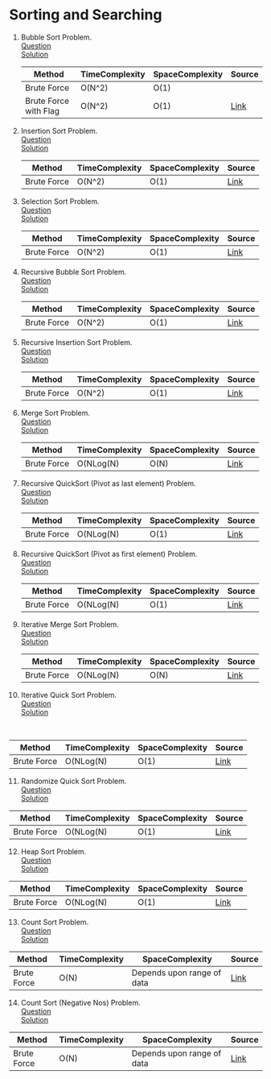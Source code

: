 # Sorting and Searching
1. Bubble Sort Problem.
   <br /> [Question](/4.%20Sorting%20and%20Searching/docs/1.SortingAndSearching-Question1.jpg)
   <br /> [Solution](/4.%20Sorting%20and%20Searching/1.question1-solution.cpp)
   <br />

   | Method | TimeComplexity | SpaceComplexity | Source |
   |---|---|---|---|
   | Brute Force  | O(N^2) | O(1) |
   | Brute Force with Flag | O(N^2) | O(1) | [Link](/4.%20Sorting%20and%20Searching/1.question1-solution.cpp) |

2. Insertion Sort Problem.
   <br /> [Question](/4.%20Sorting%20and%20Searching/docs/1.SortingAndSearching-Question1.jpg)
   <br /> [Solution](/4.%20Sorting%20and%20Searching/2.question2-solution.cpp)
   <br />

   | Method | TimeComplexity | SpaceComplexity | Source |
   |---|---|---|---|
   | Brute Force | O(N^2) | O(1) | [Link](/4.%20Sorting%20and%20Searching/2.question2-solution.cpp) |

3. Selection Sort Problem.
   <br /> [Question](/4.%20Sorting%20and%20Searching/docs/1.SortingAndSearching-Question1.jpg)
   <br /> [Solution](/4.%20Sorting%20and%20Searching/3.question3-solution.cpp)
   <br />

   | Method | TimeComplexity | SpaceComplexity | Source |
   |---|---|---|---|
   | Brute Force | O(N^2) | O(1) | [Link](/4.%20Sorting%20and%20Searching/3.question3-solution.cpp) |

4. Recursive Bubble Sort Problem.
   <br /> [Question](/4.%20Sorting%20and%20Searching/docs/1.SortingAndSearching-Question1.jpg)
   <br /> [Solution](/4.%20Sorting%20and%20Searching/4.question4-solution.cpp)
   <br />

   | Method | TimeComplexity | SpaceComplexity | Source |
   |---|---|---|---|
   | Brute Force | O(N^2) | O(1) | [Link](/4.%20Sorting%20and%20Searching/4.question4-solution.cpp) |

5. Recursive Insertion Sort Problem.
   <br /> [Question](/4.%20Sorting%20and%20Searching/docs/1.SortingAndSearching-Question1.jpg)
   <br /> [Solution](/4.%20Sorting%20and%20Searching/5.question5-solution.cpp)
   <br />

   | Method | TimeComplexity | SpaceComplexity | Source |
   |---|---|---|---|
   | Brute Force | O(N^2) | O(1) | [Link](/4.%20Sorting%20and%20Searching/5.question5-solution.cpp) |

6. Merge Sort Problem.
   <br /> [Question](/4.%20Sorting%20and%20Searching/docs/1.SortingAndSearching-Question1.jpg)
   <br /> [Solution](/4.%20Sorting%20and%20Searching/6.question6-solution.cpp)
   <br />

   | Method | TimeComplexity | SpaceComplexity | Source |
   |---|---|---|---|
   | Brute Force | O(NLog(N) | O(N) | [Link](/4.%20Sorting%20and%20Searching/6.question6-solution.cpp) |

7. Recursive QuickSort (Pivot as last element) Problem.
   <br /> [Question](/4.%20Sorting%20and%20Searching/docs/1.SortingAndSearching-Question1.jpg)
   <br /> [Solution](/4.%20Sorting%20and%20Searching/7.question7-solution.cpp)
   <br />

   | Method | TimeComplexity | SpaceComplexity | Source |
   |---|---|---|---|
   | Brute Force | O(NLog(N) | O(1) | [Link](/4.%20Sorting%20and%20Searching/7.question7-solution.cpp) |

8. Recursive QuickSort (Pivot as first element) Problem.
   <br /> [Question](/4.%20Sorting%20and%20Searching/docs/1.SortingAndSearching-Question1.jpg)
   <br /> [Solution](/4.%20Sorting%20and%20Searching/8.question8-solution.cpp)
   <br />

   | Method | TimeComplexity | SpaceComplexity | Source |
   |---|---|---|---|
   | Brute Force | O(NLog(N) | O(1) | [Link](/4.%20Sorting%20and%20Searching/8.question8-solution.cpp) |

9. Iterative Merge Sort Problem.
   <br /> [Question](/4.%20Sorting%20and%20Searching/docs/1.SortingAndSearching-Question1.jpg)
   <br /> [Solution](/4.%20Sorting%20and%20Searching/9.question9-solution.cpp)
   <br />

   | Method | TimeComplexity | SpaceComplexity | Source |
   |---|---|---|---|
   | Brute Force | O(NLog(N) | O(N) | [Link](/4.%20Sorting%20and%20Searching/9.question9-solution.cpp) |

10. Iterative Quick Sort Problem.
   <br /> [Question](/4.%20Sorting%20and%20Searching/docs/1.SortingAndSearching-Question1.jpg)
   <br /> [Solution](/4.%20Sorting%20and%20Searching/10.question10-solution.cpp)
   <br />

   | Method | TimeComplexity | SpaceComplexity | Source |
   |---|---|---|---|
   | Brute Force | O(NLog(N) | O(1) | [Link](/4.%20Sorting%20and%20Searching/10.question10-solution.cpp) |

11. Randomize Quick Sort Problem.
    <br /> [Question](/4.%20Sorting%20and%20Searching/docs/1.SortingAndSearching-Question1.jpg)
    <br /> [Solution](/4.%20Sorting%20and%20Searching/11.question11-solution.cpp)
    <br />

   | Method | TimeComplexity | SpaceComplexity | Source |
   |---|---|---|---|
   | Brute Force | O(NLog(N) | O(1) | [Link](/4.%20Sorting%20and%20Searching/11.question11-solution.cpp) |

12. Heap Sort Problem.
    <br /> [Question](/4.%20Sorting%20and%20Searching/docs/1.SortingAndSearching-Question1.jpg)
    <br /> [Solution](/4.%20Sorting%20and%20Searching/12.question12-solution.cpp)
    <br />

   | Method | TimeComplexity | SpaceComplexity | Source |
   |---|---|---|---|
   | Brute Force | O(NLog(N) | O(1) | [Link](/4.%20Sorting%20and%20Searching/12.question12-solution.cpp) |

13. Count Sort Problem.
    <br /> [Question](/4.%20Sorting%20and%20Searching/docs/2.SortingAndSearching-Question2.jpg)
    <br /> [Solution](/4.%20Sorting%20and%20Searching/13.question13-solution.cpp)
    <br />

   | Method | TimeComplexity | SpaceComplexity | Source |
   |---|---|---|---|
   | Brute Force | O(N) | Depends upon range of data | [Link](/4.%20Sorting%20and%20Searching/13.question13-solution.cpp) |

14. Count Sort (Negative Nos) Problem.
    <br /> [Question](/4.%20Sorting%20and%20Searching/docs/3.SortingAndSearching-Question3.jpg)
    <br /> [Solution](/4.%20Sorting%20and%20Searching/14.question14-solution.cpp)
    <br />

   | Method | TimeComplexity | SpaceComplexity | Source |
   |---|---|---|---|
   | Brute Force | O(N) | Depends upon range of data | [Link](/4.%20Sorting%20and%20Searching/14.question14-solution.cpp) |
